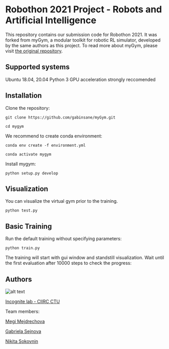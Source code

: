 # Robothon 2021 Project - Robots and Artificial Intelligence 

This repository contains our submission code for Robothon 2021. It was forked from myGym, a modular toolkit for robotic RL simulator, developed by the same authors as this project. To read more about myGym, please visit [the original repository](https://github.com/incognite-lab/myGym).


## Supported systems

Ubuntu 18.04, 20.04
Python 3
GPU acceleration strongly reccomended



## Installation

Clone the repository:

`git clone https://github.com/gabinsane/myGym.git`

`cd mygym`

We recommend to create conda environment:

`conda env create -f environment.yml`

`conda activate mygym`

Install mygym:

`python setup.py develop`


## Visualization

You can visualize the virtual gym prior to the training.

`python test.py`


## Basic Training

Run the default training without specifying parameters:

`python train.py`

The training will start with gui window and standstill visualization. Wait until the first evaluation after 10000 steps to check the progress: 



## Authors


![alt text](myGym/images/incognitelogo.png "test_work")


[Incognite lab - CIIRC CTU](https://incognite.ciirc.cvut.cz) 

Team members:

[Megi Mejdrechova](https://www.linkedin.com/in/megi-mejdrechova)

[Gabriela Sejnova](https://kognice.wixsite.com/vavrecka)

[Nikita Sokovnin](https://kognice.wixsite.com/vavrecka)
